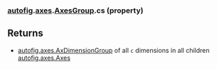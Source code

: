 ### [autofig](autofig.md).[axes](autofig.axes.md).[AxesGroup](autofig.axes.AxesGroup.md).cs (property)




Returns
----------
* [autofig.axes.AxDimensionGroup](autofig.axes.AxDimensionGroup.md) of all `c` dimensions in all children
    [autofig.axes.Axes](autofig.axes.Axes.md)

